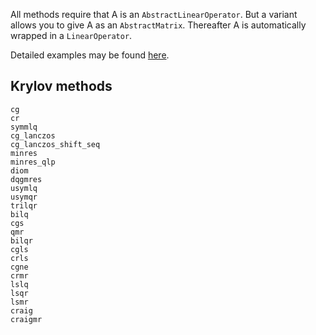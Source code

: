 All methods require that A is an `AbstractLinearOperator`.
But a variant allows you to give A as an `AbstractMatrix`. Thereafter A is automatically wrapped in a `LinearOperator`.

Detailed examples may be found [here](https://github.com/JuliaSmoothOptimizers/Krylov.jl/tree/master/examples).

## Krylov methods

```@docs
cg
cr
symmlq
cg_lanczos
cg_lanczos_shift_seq
minres
minres_qlp
diom
dqgmres
usymlq
usymqr
trilqr
bilq
cgs
qmr
bilqr
cgls
crls
cgne
crmr
lslq
lsqr
lsmr
craig
craigmr
```
